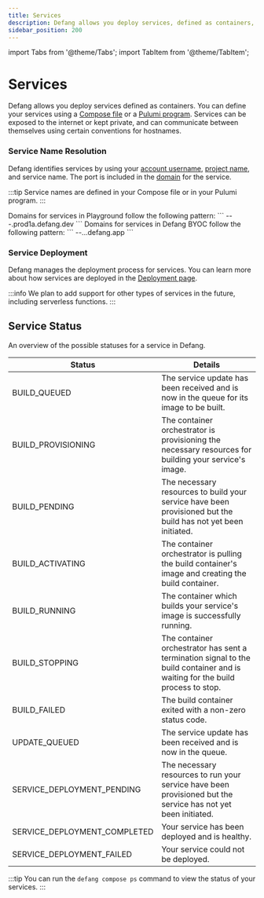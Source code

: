 ```yaml
---
title: Services
description: Defang allows you deploy services, defined as containers, to the cloud.
sidebar_position: 200
---
```


import Tabs from '@theme/Tabs';
import TabItem from '@theme/TabItem';

# Services

Defang allows you deploy services defined as containers. You can define your services using a [Compose file](./compose.md) or a [Pulumi program](./pulumi.md). Services can be exposed to the internet or kept private, and can communicate between themselves using certain conventions for hostnames.

### Service Name Resolution

Defang identifies services by using your [account username](/docs/concepts/accounts), [project name](/docs/concepts/projects), and service name. The port is included in the [domain](/docs/concepts/domains) for the service.


:::tip
Service names are defined in your Compose file or in your Pulumi program.
:::

<Tabs>
  <TabItem value="playground" label="Playground" default>
    Domains for services in Playground follow the following pattern:
    ```
    <username>-<service-name>--<port>.prod1a.defang.dev
    ```
  </TabItem>
  <TabItem value="byoc" label="BYOC">
    Domains for services in Defang BYOC follow the following pattern:
    ```
    <service-name>--<port>.<project-name>.<username>.defang.app
    ```
  </TabItem>
</Tabs>


### Service Deployment
Defang manages the deployment process for services. You can learn more about how services are deployed in the [Deployment page](./deployments.md).

:::info
We plan to add support for other types of services in the future, including serverless functions.
:::

## Service Status

An overview of the possible statuses for a service in Defang. 

| Status | Details |
|-|-|
| BUILD_QUEUED | The service update has been received and is now in the queue for its image to be built. | 
| BUILD_PROVISIONING | The container orchestrator is provisioning the necessary resources for building your service's image. | 
| BUILD_PENDING | The necessary resources to build your service have been provisioned but the build has not yet been initiated. | 
| BUILD_ACTIVATING | The container orchestrator is pulling the build container's image and creating the build container. | 
| BUILD_RUNNING | The container which builds your service's image is successfully running. | 
| BUILD_STOPPING | The container orchestrator has sent a termination signal to the build container and is waiting for the build process to stop. | 
| BUILD_FAILED | The build container exited with a non-zero status code. | 
| UPDATE_QUEUED | The service update has been received and is now in the queue. | 
| SERVICE_DEPLOYMENT_PENDING | The necessary resources to run your service have been provisioned but the service has not yet been initiated. | 
| SERVICE_DEPLOYMENT_COMPLETED | Your service has been deployed and is healthy. | 
| SERVICE_DEPLOYMENT_FAILED | Your service could not be deployed. | 

:::tip
You can run the `defang compose ps` command to view the status of your services.
:::
